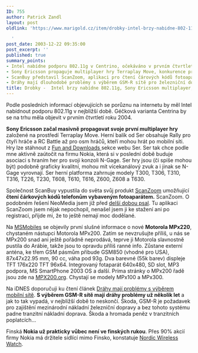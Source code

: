 ```yaml
---
ID: 755
author: Patrick Zandl
layout: post
oldlink: 'https://www.marigold.cz/item/drobky-intel-brzy-nabidne-802-11g-sony-ericsson-multiplayer-motorola-mpx220-scanovani-carkovych-kodu-mobilem-ceske-gsm-r

  '
post_date: 2003-12-22 09:35:00
post_excerpt: ''
published: true
summary_points:
- Intel nabídne podporu 802.11g v Centrino, očekáváno v prvním čtvrtletí 2004.
- Sony Ericsson propaguje multiplayer hry Terraplay Move, konkurence pro Nokia N-Gage.
- ScanBuy představil ScanZoom, aplikaci pro čtení čárových kódů fotoaparátem telefonu.
- Dráhy mají dlouhodobé problémy s výběrem GSM-R sítě pro železniční dopravu.
title: Drobky -  Intel brzy nabídne 802.11g, Sony Ericsson multiplayer, Motorola MPx220, scanování čárkových kódů mobilem, české GSM-R.
---
```


<p>
Podle posledních informací objevujících se porůznu na internetu by měl Intel nabídnout podporu 802.11g v nejbližší době. Géčková varianta Centrina by se na trhu měla objevit v prvním čtvrtletí roku 2004. </p>

<p>
<STRONG>Sony Ericsson začal masivně propagovat svoje první multiplayer hry</STRONG> založené na prostředí Terraplay Move. Herní balík od Ser obsahuje Rally pro čtyři hráče a RC Battle až pro osm hráčů, kteří mohou hrát po mobilní síti. Hry lze stáhnout z <A href="http://www.sonyericsson.com/fun/" target=_blank>Fun and Downloads </A>sekce webu Ser. Ser tak chce podle mne aktivně zaútočit na firmu Nokia, která si v poslední době buduje asociaci s hraním her pro svoji konzoli N-Gage. Ser hry jsou (či spíše mohou být) podobně graficky kvalitní, mohou mít vícekanálový zvuk a i jinak se N-Gage vyrovnají. Ser herní platforma zahrnuje modely T300, T306, T310, T316, T226, T230, T608, T610, T616, Z600, Z608 a T630. </p>

<p>
Společnost ScanBuy vypustila do světa svůj produkt&#160;<A href="http://www.scanzoom.com/" target=_blank>ScanZoom</A> umožňující <STRONG>čtení čárkových kódů telefonům vybaveným&#160;fotoaparátem.</STRONG> ScanZoom. O podobném řešení NeoMedia jsem již před <A href="http://www.marigold.cz/zprava.html?id=25052" target=_blank>delší dobou psal</A>. Tu aplikaci ScanZoom jsem nějak nepochopil, nenašel jsem ji ke stažení ani po registraci, přijde mi, že to ještě nemají moc dodělané. </p>

<p>
Na <A href="http://msmobiles.com/news.php/1853.html" target=_blank>MSMobiles</A> se objevily první slušné informace o nové <STRONG>Motorola MPx220</STRONG>, chystaném nástupci Motorola MPx200. Zatím se nevzrušujte příliš, u nás se MPx200 snad ani ještě pořádně neprodává, teprve ji Motorola slavnostně pustila do Arábie, takže jsou to opravdu příliš ranné info. Zůstane externí anténa, ke třem GSM pásmům přibude GSM850 (vhodné pro USA), 87x47x22.95 mm, 90 cc, váha pod 93g. Dva barevné (55k barev)&#160;displeje TFT 176x220 TFT 96x64. Integrovaný fotaparát 640x480, SD slot, MP3 podpora, MS SmartPhone 2003 OS a další. Prima stránky o MPx200 řadě jsou zde na <A href="http://www.mpx200.org/index.php" target=_blank>MPX200.org</A>. Chystají se modely MPx100 a MPx300. </p>

<p>
Na iDNES doporučuji ku čtení článek <A href="http://ekonomika.idnes.cz/ekoakcie.asp?r=ekoakcie&amp;c=A031221_220127_ekoakcie_pol" target=_blank>Dráhy mají problémy s výběrem mobilní sítě</A>. <STRONG>S výběrem GSM-R sítě mají dráhy problémy už několik let</STRONG> a jak to tak vypadá, v nejbližší době to neskončí. Škoda, GSM-R je požadavek pro zajištění mezinárodní nákladní železniční dopravy a bez tohoto systému padne tranzitní nákladní doprava. Škoda a hromada peněz v tranzitních poplatcích...</p>

<p>
Finská <STRONG>Nokia už prakticky vůbec není ve finských rukou</STRONG>. Přes 90% akcií firmy Nokia má držitele sídlící mimo Finsko, konstatuje <A href="http://www.nordicwirelesswatch.com/wireless/story.html?story_id=3452" target=_blank>Nordic Wireless Watch</A>.</p>